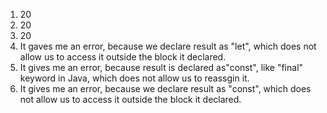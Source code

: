 1. 20
2. 20
3. 20
4. It gaves me an error, because we declare result as "let", which does not allow us to access it outside the block it declared.
5. It gives me an error, because result is declared as"const", like "final" keyword in Java, which does not allow us to reassgin it.
6. It gives me an error, because we declare result as "const", which does not allow us to access it outside the block it declared.